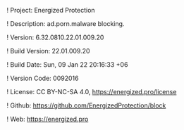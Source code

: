 ! Project: Energized Protection

! Description: ad.porn.malware blocking.

! Version: 6.32.0810.22.01.009.20

! Build Version: 22.01.009.20

! Build Date: Sun, 09 Jan 22 20:16:33 +06

! Version Code: 0092016

! License: CC BY-NC-SA 4.0, https://energized.pro/license

! Github: https://github.com/EnergizedProtection/block

! Web: https://energized.pro
